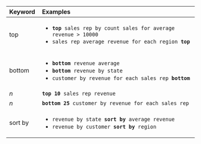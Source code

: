 <table>
   <colgroup>
      <col style="width:5%" />
      <col style="width:75%" />
   </colgroup>
   <thead class="thead" style="text-align:left;">
      <tr>
         <th>Keyword</th>
         <th>Examples</th>
      </tr>
   </thead>
   <tbody class="tbody">
      <tr>
         <td>top</td>
         <td>
          <ul><li><code><b>top</b> sales rep by count sales for average revenue > 10000</code></li>
          <li><code>sales rep average revenue for each region <b>top</b> </code></li> </ul>
         </td>
      </tr>
      <tr>
         <td>bottom</td>
         <td>
            <ul><li><code><b>bottom</b> revenue average</code></li>
            <li><code><b>bottom</b> revenue by state</code></li>
            <li><code>customer by revenue for each sales rep <b>bottom</b></code></li></ul>
         </td>
      </tr>
      <tr>
         <td><i>n</i></td>
         <td>
            <code><b>top 10</b> sales rep revenue</code>
         </td>
      </tr>
      <tr>
         <td><i>n</i></td>
         <td>
            <code><b>bottom 25</b> customer by revenue for each sales rep</code>
         </td>
      </tr>
      <tr>
         <td>sort by</td>
         <td>
            <ul>
            <li><code>revenue by state <b>sort by</b> average revenue</code></li>
            <li><code>revenue by customer <b>sort by</b> region</code></li>
            </ul>
         </td>
      </tr>
   </tbody>
</table>
